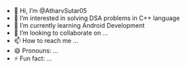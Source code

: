 - 👋 Hi, I’m @AtharvSutar05
- 👀 I’m interested in solving DSA problems in C++ language
- 🌱 I’m currently learning Android Development 
- 💞️ I’m looking to collaborate on ...
- 📫 How to reach me ...
- 😄 Pronouns: ...
- ⚡ Fun fact: ...

<!---
AtharvSutar05/AtharvSutar05 is a ✨ special ✨ repository because its `README.md` (this file) appears on your GitHub profile.
You can click the Preview link to take a look at your changes.
--->
